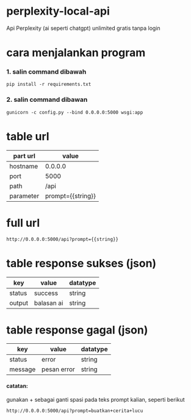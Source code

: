 # perplexity-local-api
Api Perplexity (ai seperti chatgpt) unlimited gratis tanpa login

# cara menjalankan program
### 1. salin command dibawah
    pip install -r requirements.txt
### 2. salin command dibawan
    gunicorn -c config.py --bind 0.0.0.0:5000 wsgi:app

# table url
| part url | value |
| --------- | --------------- |
| hostname | 0.0.0.0 |
| port | 5000 |
| path | /api |
| parameter | prompt={{string}} |

# full url
    http://0.0.0.0:5000/api?prompt={{string}}

# table response sukses (json)
| key | value | datatype |
| ------ | ---------- | -------- |
| status | success | string |
| output | balasan ai | string |

# table response gagal (json)
| key | value | datatype |
| ------ | ---------- | -------- |
| status | error | string |
| message | pesan error | string |


#### catatan:
gunakan + sebagai ganti spasi pada teks prompt kalian, seperti berikut

    http://0.0.0.0:5000/api?prompt=buatkan+cerita+lucu

